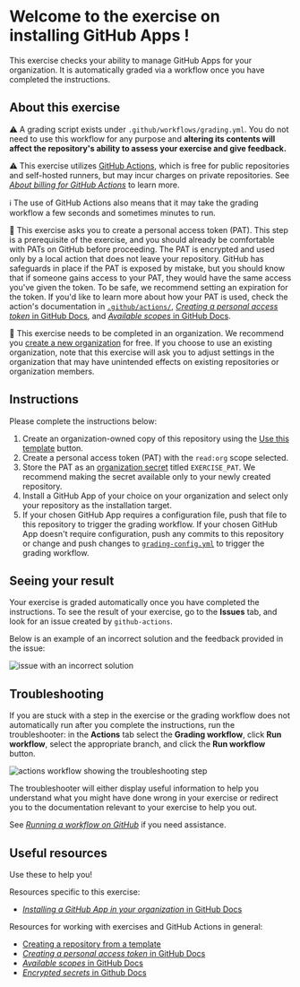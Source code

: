 # Welcome to the exercise on installing GitHub Apps !

This exercise checks your ability to manage GitHub Apps for your organization. It is automatically graded via a workflow once you have completed the instructions.

## About this exercise

:warning: A grading script exists under `.github/workflows/grading.yml`. You do not need to use this workflow for any purpose and **altering its contents will affect the repository's ability to assess your exercise and give feedback.**

:warning: This exercise utilizes [GitHub Actions](https://docs.github.com/en/actions), which is free for public repositories and self-hosted runners, but may incur charges on private repositories. See _[About billing for GitHub Actions]_ to learn more.

:information_source: The use of GitHub Actions also means that it may take the grading workflow a few seconds and sometimes minutes to run.

:closed_lock_with_key: This exercise asks you to create a personal access token (PAT). This step is a prerequisite of the exercise, and you should already be comfortable with PATs on GitHub before proceeding. The PAT is encrypted and used only by a local action that does not leave your repository. GitHub has safeguards in place if the PAT is exposed by mistake, but you should know that if someone gains access to your PAT, they would have the same access you've given the token. To be safe, we recommend setting an expiration for the token. If you'd like to learn more about how your PAT is used, check the action's documentation in [`.github/actions/`](.github/actions/), [_Creating a personal access token_ in GitHub Docs], and [_Available scopes_ in GitHub Docs].

👥 This exercise needs to be completed in an organization. We recommend you [create a new organization](https://github.com/account/organizations/new?coupon=&plan=team_free) for free. If you choose to use an existing organization, note that this exercise will ask you to adjust settings in the organization that may have unintended effects on existing repositories or organization members. 

## Instructions

<!-- Specific instructions for your exercise -->

Please complete the instructions below:

1. Create an organization-owned copy of this repository using the [Use this template](https://docs.github.com/en/github/creating-cloning-and-archiving-repositories/creating-a-repository-from-a-template#creating-a-repository-from-a-template) button. 
2. Create a personal access token (PAT) with the `read:org` scope selected.
3. Store the PAT as an [organization secret](https://docs.github.com/en/codespaces/managing-codespaces-for-your-organization/managing-encrypted-secrets-for-your-repository-and-organization-for-codespaces#adding-secrets-for-an-organization) titled `EXERCISE_PAT`. We recommend making the secret available only to your newly created repository.
4. Install a GitHub App of your choice on your organization and select only your repository as the installation target.
5. If your chosen GitHub App requires a configuration file, push that file to this repository to trigger the grading workflow. If your chosen GitHub App doesn't require configuration, push any commits to this repository or change and push changes to [`grading-config.yml`](grading_config.yml) to trigger the grading workflow.

<!-- Add your steps below starting with step 2 -->

## Seeing your result

Your exercise is graded automatically once you have completed the instructions. To see the result of your exercise, go to the **Issues** tab, and look for an issue created by `github-actions`. <!-- specify expected Looking Glass display_type --><!-- specific place to look -->

<!-- Display types:
- actions
- issues
 -->

Below is an example of an incorrect solution and the feedback provided in the issue:

![issue with an incorrect solution](https://user-images.githubusercontent.com/16547949/131718787-19d2b2e3-18cf-4d56-bff0-28366dbe8131.png)

## Troubleshooting

If you are stuck with a step in the exercise or the grading workflow does not automatically run after you complete the instructions, run the troubleshooter: in the **Actions** tab select the **Grading workflow**, click **Run workflow**, select the appropriate branch, and click the **Run workflow** button.

![actions workflow showing the troubleshooting step](https://user-images.githubusercontent.com/16547949/131719496-9294f1fe-0963-4d0d-be3e-911472360f7c.png)

The troubleshooter will either display useful information to help you understand what you might have done wrong in your exercise or redirect you to the documentation relevant to your exercise to help you out.

See _[Running a workflow on GitHub]_ if you need assistance.

## Useful resources

Use these to help you!

Resources specific to this exercise:

<!-- - Add further resources for the learner -->

- [_Installing a GitHub App in your organization_ in GitHub Docs]

Resources for working with exercises and GitHub Actions in general:

- [Creating a repository from a template]
- [_Creating a personal access token_ in GitHub Docs]
- [_Available scopes_ in GitHub Docs]
- [_Encrypted secrets_ in Github Docs]

<!--
Links used throughout this README:
-->
<!-- Edit the links below to be relevant -->

[_Installing a GitHub App in your organization_ in GitHub Docs]: https://docs.github.com/en/github/customizing-your-github-workflow/purchasing-and-installing-apps-in-github-marketplace/installing-an-app-in-your-organization#installing-a-github-app-in-your-organization

[creating a repository from a template]: https://docs.github.com/en/github/creating-cloning-and-archiving-repositories/creating-a-repository-from-a-template
[_Creating a personal access token_ in GitHub Docs]: https://docs.github.com/en/github/authenticating-to-github/keeping-your-account-and-data-secure/creating-a-personal-access-token
[_Available scopes_ in GitHub Docs]: https://docs.github.com/en/developers/apps/building-oauth-apps/scopes-for-oauth-apps#available-scopes
[_Encrypted secrets_ in Github Docs]: https://docs.github.com/en/actions/reference/encrypted-secrets
[about billing for github actions]: https://docs.github.com/en/github/setting-up-and-managing-billing-and-payments-on-github/about-billing-for-github-actions
[running a workflow on github]: https://docs.github.com/en/actions/managing-workflow-runs/manually-running-a-workflow#running-a-workflow-on-github
